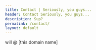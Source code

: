 ```yaml
---
title: Contact | Seriously, you guys...
header: Contact Seriously, you guys...
description: Sup?
permalink: /contact/
layout: default
---
```



will @ [this domain name]
